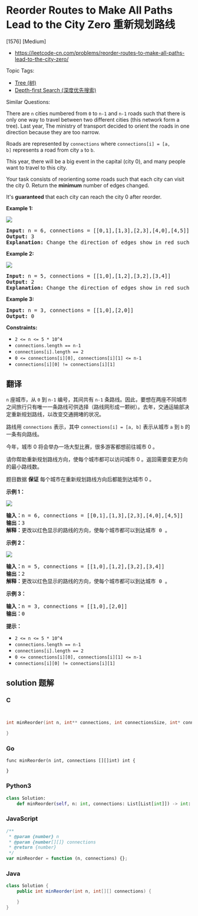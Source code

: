 # Reorder Routes to Make All Paths Lead to the City Zero 重新规划路线

[1576] [Medium]

- https://leetcode-cn.com/problems/reorder-routes-to-make-all-paths-lead-to-the-city-zero/

Topic Tags:

- [Tree (树)](https://leetcode-cn.com/tag/tree/)
- [Depth-first Search (深度优先搜索)](https://leetcode-cn.com/tag/depth-first-search/)

Similar Questions:

There are `n` cities numbered from `0` to `n-1` and `n-1` roads such that there is only one way to travel between two different cities (this network form a tree). Last year, The ministry of transport decided to orient the roads in one direction because they are too narrow.

Roads are represented by `connections` where `connections[i] = [a, b]` represents a road from city `a` to `b`.

This year, there will be a big event in the capital (city 0), and many people want to travel to this city.

Your task consists of reorienting some roads such that each city can visit the city 0. Return the **minimum** number of edges changed.

It's **guaranteed** that each city can reach the city 0 after reorder.

**Example 1:**

**![](https://assets.leetcode.com/uploads/2020/05/13/sample_1_1819.png)**

<pre><strong>Input:</strong> n = 6, connections = [[0,1],[1,3],[2,3],[4,0],[4,5]]
<strong>Output:</strong> 3
<strong>Explanation: </strong>Change the direction of edges show in red such that each node can reach the node 0 (capital).</pre>

**Example 2:**

**![](https://assets.leetcode.com/uploads/2020/05/13/sample_2_1819.png)**

<pre><strong>Input:</strong> n = 5, connections = [[1,0],[1,2],[3,2],[3,4]]
<strong>Output:</strong> 2
<strong>Explanation: </strong>Change the direction of edges show in red such that each node can reach the node 0 (capital).</pre>

**Example 3:**

<pre><strong>Input:</strong> n = 3, connections = [[1,0],[2,0]]
<strong>Output:</strong> 0
</pre>

**Constraints:**

- `2 <= n <= 5 * 10^4`
- `connections.length == n-1`
- `connections[i].length == 2`
- `0 <= connections[i][0], connections[i][1] <= n-1`
- `connections[i][0] != connections[i][1]`

## 翻译

`n` 座城市，从 `0` 到 `n-1` 编号，其间共有 `n-1` 条路线。因此，要想在两座不同城市之间旅行只有唯一一条路线可供选择（路线网形成一颗树）。去年，交通运输部决定重新规划路线，以改变交通拥堵的状况。

路线用 `connections` 表示，其中 `connections[i] = [a, b]` 表示从城市 `a` 到 `b` 的一条有向路线。

今年，城市 0 将会举办一场大型比赛，很多游客都想前往城市 0 。

请你帮助重新规划路线方向，使每个城市都可以访问城市 0 。返回需要变更方向的最小路线数。

题目数据 **保证** 每个城市在重新规划路线方向后都能到达城市 0 。

**示例 1：**

**![](https://assets.leetcode-cn.com/aliyun-lc-upload/uploads/2020/05/30/sample_1_1819.png)**

<pre><strong>输入：</strong>n = 6, connections = [[0,1],[1,3],[2,3],[4,0],[4,5]]
<strong>输出：</strong>3
<strong>解释：</strong>更改以红色显示的路线的方向，使每个城市都可以到达城市 0 。</pre>

**示例 2：**

**![](https://assets.leetcode-cn.com/aliyun-lc-upload/uploads/2020/05/30/sample_2_1819.png)**

<pre><strong>输入：</strong>n = 5, connections = [[1,0],[1,2],[3,2],[3,4]]
<strong>输出：</strong>2
<strong>解释：</strong>更改以红色显示的路线的方向，使每个城市都可以到达城市 0 。</pre>

**示例 3：**

<pre><strong>输入：</strong>n = 3, connections = [[1,0],[2,0]]
<strong>输出：</strong>0
</pre>

**提示：**

- `2 <= n <= 5 * 10^4`
- `connections.length == n-1`
- `connections[i].length == 2`
- `0 <= connections[i][0], connections[i][1] <= n-1`
- `connections[i][0] != connections[i][1]`

## solution 题解

### C

```c


int minReorder(int n, int** connections, int connectionsSize, int* connectionsColSize){

}
```

### Go

```golang
func minReorder(n int, connections [][]int) int {

}
```

### Python3

```python
class Solution:
    def minReorder(self, n: int, connections: List[List[int]]) -> int:
```

### JavaScript

```javascript
/**
 * @param {number} n
 * @param {number[][]} connections
 * @return {number}
 */
var minReorder = function (n, connections) {};
```

### Java

```java
class Solution {
    public int minReorder(int n, int[][] connections) {

    }
}
```
